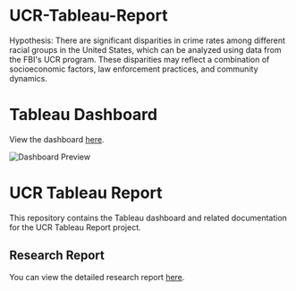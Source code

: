 # UCR-Tableau-Report
Hypothesis: There are significant disparities in crime rates among different racial groups in the United States, which can be analyzed using data from the FBI's UCR program. These disparities may reflect a combination of socioeconomic factors, law enforcement practices, and community dynamics.


# Tableau Dashboard

View the dashboard [here](https://public.tableau.com/views/Module9ResearchandAnalysisChallenge_DataVisualization/Analysis?:language=en-US&:sid=&:display_count=n&:origin=viz_share_link).

![Dashboard Preview](https://public.tableau.com/static/images/Mo/Module9ResearchandAnalysisChallenge_DataVisualization/Analysis/1.png)


# UCR Tableau Report

This repository contains the Tableau dashboard and related documentation for the UCR Tableau Report project.

## Research Report

You can view the detailed research report [here](Research%20and%20Analysis%20Report.pdf).
